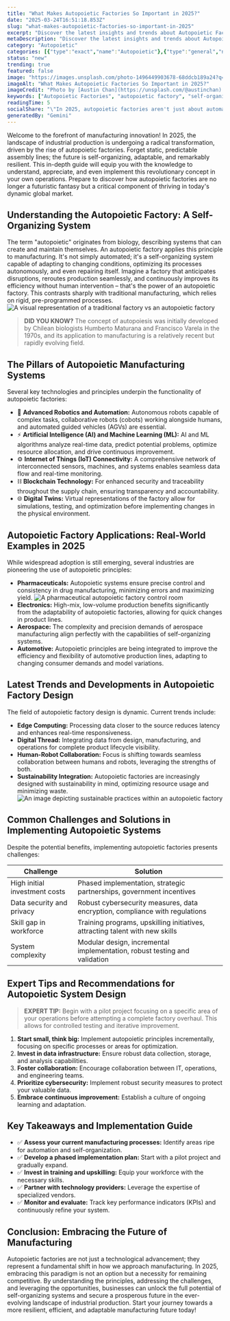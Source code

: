 ```yaml
---
title: "What Makes Autopoietic Factories So Important in 2025?"
date: "2025-03-24T16:51:18.853Z"
slug: "what-makes-autopoietic-factories-so-important-in-2025"
excerpt: "Discover the latest insights and trends about Autopoietic Factories. This comprehensive guide covers everything you need to know about Autopoietic Factories in 2025."
metaDescription: "Discover the latest insights and trends about Autopoietic Factories. This comprehensive guide covers everything you need to know about Autopoietic Factorie..."
category: "Autopoietic"
categories: [{"type":"exact","name":"Autopoietic"},{"type":"general","name":"Manufacturing"},{"type":"medium","name":"Industrial Automation"},{"type":"specific","name":"Robotics"},{"type":"niche","name":"Cyber-Physical Systems"}]
status: "new"
trending: true
featured: false
image: "https://images.unsplash.com/photo-1496449903678-68ddcb189a24?q=85&w=1200&fit=max&fm=webp&auto=compress"
imageAlt: "What Makes Autopoietic Factories So Important in 2025?"
imageCredit: "Photo by [Austin Chan](https://unsplash.com/@austinchan) on Unsplash"
keywords: ["Autopoietic Factories", "autopoietic factory", "self-organizing factory", "autonomous factory systems", "autopoietic manufacturing systems", "future of manufacturing", "intelligent factories", "self-healing factory", "resilient manufacturing", "autopoietic system design"]
readingTime: 5
socialShare: "\"In 2025, autopoietic factories aren't just about automation; they're about creating self-healing, adaptable systems that anticipate and respond to change – a fundamental shift in how we manufacture.\""
generatedBy: "Gemini"
---
```




Welcome to the forefront of manufacturing innovation! In 2025, the landscape of industrial production is undergoing a radical transformation, driven by the rise of autopoietic factories.  Forget static, predictable assembly lines; the future is self-organizing, adaptable, and remarkably resilient. This in-depth guide will equip you with the knowledge to understand, appreciate, and even implement this revolutionary concept in your own operations.  Prepare to discover how autopoietic factories are no longer a futuristic fantasy but a critical component of thriving in today's dynamic global market.

## Understanding the Autopoietic Factory: A Self-Organizing System

The term "autopoietic" originates from biology, describing systems that can create and maintain themselves.  An autopoietic factory applies this principle to manufacturing.  It's not simply automated; it's a self-organizing system capable of adapting to changing conditions, optimizing its processes autonomously, and even repairing itself. Imagine a factory that anticipates disruptions, reroutes production seamlessly, and continuously improves its efficiency without human intervention – that's the power of an autopoietic factory.  This contrasts sharply with traditional manufacturing, which relies on rigid, pre-programmed processes.  ![A visual representation of a traditional factory vs an autopoietic factory](https://images.unsplash.com/photo-1451187580459-43490279c0fa?q=85&w=1200&fit=max&fm=webp&auto=compress)

> **DID YOU KNOW?** The concept of autopoiesis was initially developed by Chilean biologists Humberto Maturana and Francisco Varela in the 1970s, and its application to manufacturing is a relatively recent but rapidly evolving field.

## The Pillars of Autopoietic Manufacturing Systems

Several key technologies and principles underpin the functionality of autopoietic factories:

* 🔑 **Advanced Robotics and Automation:** Autonomous robots capable of complex tasks, collaborative robots (cobots) working alongside humans, and automated guided vehicles (AGVs) are essential.
* ⚡ **Artificial Intelligence (AI) and Machine Learning (ML):** AI and ML algorithms analyze real-time data, predict potential problems, optimize resource allocation, and drive continuous improvement.
* ⚙️ **Internet of Things (IoT) Connectivity:**  A comprehensive network of interconnected sensors, machines, and systems enables seamless data flow and real-time monitoring.
* ⛓️ **Blockchain Technology:**  For enhanced security and traceability throughout the supply chain, ensuring transparency and accountability.
* 🌐 **Digital Twins:** Virtual representations of the factory allow for simulations, testing, and optimization before implementing changes in the physical environment.

## Autopoietic Factory Applications: Real-World Examples in 2025

While widespread adoption is still emerging, several industries are pioneering the use of autopoietic principles:

* **Pharmaceuticals:**  Autopoietic systems ensure precise control and consistency in drug manufacturing, minimizing errors and maximizing yield.  ![A pharmaceutical autopoietic factory control room](https://images.unsplash.com/photo-1484417894907-623942c8ee29?q=85&w=1200&fit=max&fm=webp&auto=compress)
* **Electronics:**  High-mix, low-volume production benefits significantly from the adaptability of autopoietic factories, allowing for quick changes in product lines.
* **Aerospace:**  The complexity and precision demands of aerospace manufacturing align perfectly with the capabilities of self-organizing systems.
* **Automotive:**  Autopoietic principles are being integrated to improve the efficiency and flexibility of automotive production lines, adapting to changing consumer demands and model variations.

## Latest Trends and Developments in Autopoietic Factory Design

The field of autopoietic factory design is dynamic.  Current trends include:

* **Edge Computing:** Processing data closer to the source reduces latency and enhances real-time responsiveness.
* **Digital Thread:** Integrating data from design, manufacturing, and operations for complete product lifecycle visibility.
* **Human-Robot Collaboration:**  Focus is shifting towards seamless collaboration between humans and robots, leveraging the strengths of both.
* **Sustainability Integration:** Autopoietic factories are increasingly designed with sustainability in mind, optimizing resource usage and minimizing waste. ![An image depicting sustainable practices within an autopoietic factory](https://images.unsplash.com/photo-1517976487492-5750f3195933?q=85&w=1200&fit=max&fm=webp&auto=compress)

## Common Challenges and Solutions in Implementing Autopoietic Systems

Despite the potential benefits, implementing autopoietic factories presents challenges:

| Challenge                     | Solution                                                                   |
|------------------------------|---------------------------------------------------------------------------|
| High initial investment costs | Phased implementation, strategic partnerships, government incentives       |
| Data security and privacy      | Robust cybersecurity measures, data encryption, compliance with regulations |
| Skill gap in workforce        | Training programs, upskilling initiatives, attracting talent with new skills |
| System complexity             | Modular design, incremental implementation, robust testing and validation |

## Expert Tips and Recommendations for Autopoietic System Design

> **EXPERT TIP:** Begin with a pilot project focusing on a specific area of your operations before attempting a complete factory overhaul. This allows for controlled testing and iterative improvement.

1.  **Start small, think big:** Implement autopoietic principles incrementally, focusing on specific processes or areas for optimization.
2.  **Invest in data infrastructure:** Ensure robust data collection, storage, and analysis capabilities.
3.  **Foster collaboration:**  Encourage collaboration between IT, operations, and engineering teams.
4.  **Prioritize cybersecurity:** Implement robust security measures to protect your valuable data.
5.  **Embrace continuous improvement:**  Establish a culture of ongoing learning and adaptation.

## Key Takeaways and Implementation Guide

* ✅ **Assess your current manufacturing processes:** Identify areas ripe for automation and self-organization.
* ✅ **Develop a phased implementation plan:** Start with a pilot project and gradually expand.
* ✅ **Invest in training and upskilling:** Equip your workforce with the necessary skills.
* ✅ **Partner with technology providers:** Leverage the expertise of specialized vendors.
* ✅ **Monitor and evaluate:** Track key performance indicators (KPIs) and continuously refine your system.

## Conclusion: Embracing the Future of Manufacturing

Autopoietic factories are not just a technological advancement; they represent a fundamental shift in how we approach manufacturing.  In 2025, embracing this paradigm is not an option but a necessity for remaining competitive. By understanding the principles, addressing the challenges, and leveraging the opportunities, businesses can unlock the full potential of self-organizing systems and secure a prosperous future in the ever-evolving landscape of industrial production.  Start your journey towards a more resilient, efficient, and adaptable manufacturing future today! 

